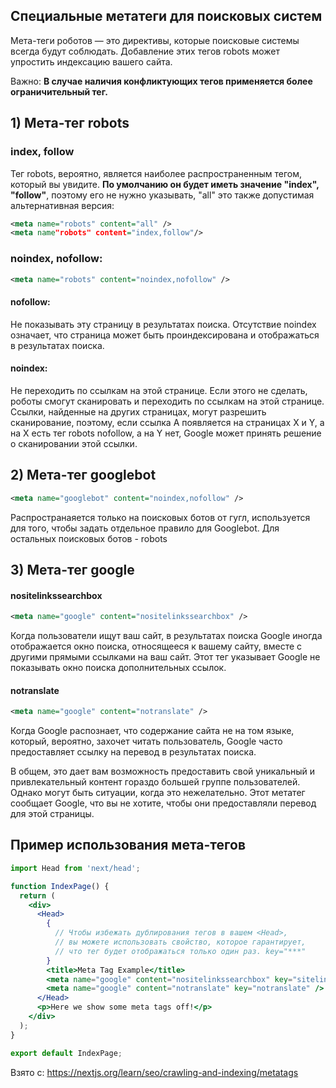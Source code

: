## Специальные метатеги для поисковых систем
Мета-теги роботов — это директивы, которые поисковые системы всегда будут соблюдать. Добавление этих тегов robots может упростить индексацию вашего сайта.

Важно: **В случае наличия конфликтующих тегов применяется более ограничительный тег.**

## 1) Мета-тег robots

### index, follow
Тег robots, вероятно, является наиболее распространенным тегом, который вы увидите. 
**По умолчанию он будет иметь значение "index", "follow"**, поэтому его не нужно указывать, "all" это также допустимая альтернативная версия:

```xml
<meta name="robots" content="all" />
<meta name"robots" content="index,follow"/>
```
### noindex, nofollow:

```xml
<meta name="robots" content="noindex,nofollow" />
```
#### nofollow:
Не показывать эту страницу в результатах поиска. Отсутствие noindex означает, что страница может быть проиндексирована и отображаться в результатах поиска.

#### noindex:
Не переходить по ссылкам на этой странице. Если этого не сделать, роботы смогут сканировать и переходить по ссылкам на этой странице. Ссылки, найденные на других страницах, могут разрешить сканирование, поэтому, если ссылка A появляется на страницах X и Y, а на X есть тег robots nofollow, а на Y нет, Google может принять решение о сканировании этой ссылки.

## 2) Мета-тег googlebot
```xml
<meta name="googlebot" content="noindex,nofollow" />
```
Распространаяется только на поисковых ботов от гугл, используется для того, чтобы задать отдельное правило для Googlebot.
Для остальных поисковых ботов - robots

## 3) Мета-тег google
#### nositelinkssearchbox
```xml
<meta name="google" content="nositelinkssearchbox" />
```
Когда пользователи ищут ваш сайт, в результатах поиска Google иногда отображается окно поиска, относящееся к вашему сайту, вместе с другими прямыми ссылками на ваш сайт. Этот тег указывает Google не показывать окно поиска дополнительных ссылок.

#### notranslate
```xml
<meta name="google" content="notranslate" />
```
Когда Google распознает, что содержание сайта не на том языке, который, вероятно, захочет читать пользователь, Google часто предоставляет ссылку на перевод в результатах поиска.

В общем, это дает вам возможность предоставить свой уникальный и привлекательный контент гораздо большей группе пользователей. Однако могут быть ситуации, когда это нежелательно. Этот метатег сообщает Google, что вы не хотите, чтобы они предоставляли перевод для этой страницы.

## Пример использования мета-тегов
```jsx
import Head from 'next/head';

function IndexPage() {
  return (
    <div>
      <Head>
        {
          // Чтобы избежать дублирования тегов в вашем <Head>,
          // вы можете использовать свойство, которое гарантирует,
          // что тег будет отображаться только один раз. key="***"
        }
        <title>Meta Tag Example</title>
        <meta name="google" content="nositelinkssearchbox" key="sitelinks" />
        <meta name="google" content="notranslate" key="notranslate" />
      </Head>
      <p>Here we show some meta tags off!</p>
    </div>
  );
}

export default IndexPage;
```
Взято с: https://nextjs.org/learn/seo/crawling-and-indexing/metatags